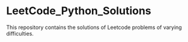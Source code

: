 # LeetCode_Python_Solutions
This repository contains the solutions of Leetcode problems of varying difficulties.
